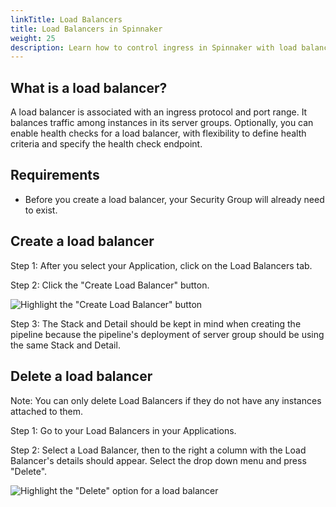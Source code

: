 ```yaml
---
linkTitle: Load Balancers
title: Load Balancers in Spinnaker
weight: 25
description: Learn how to control ingress in Spinnaker with load balancers.
---
```


## What is a load balancer?

A load balancer is associated with an ingress protocol and port range. It balances traffic among instances in its server groups. Optionally, you can enable health checks for a load balancer, with flexibility to define health criteria and specify the health check endpoint.

## Requirements

- Before you create a load balancer, your Security Group will already need to exist.

## Create a load balancer

Step 1: After you select your Application, click on the Load Balancers tab.

Step 2: Click the "Create Load Balancer" button.

![Highlight the "Create Load Balancer" button](/images/overview/create-load-balancer.png)

Step 3: The Stack and Detail should be kept in mind when creating the pipeline because the pipeline's deployment of server group should be using the same Stack and Detail.

## Delete a load balancer

Note: You can only delete Load Balancers if they do not have any instances attached to them.

Step 1: Go to your Load Balancers in your Applications.

Step 2: Select a Load Balancer, then to the right a column with the Load Balancer's details should appear. Select the drop down menu and press "Delete".

![Highlight the "Delete" option for a load balancer](/images/overview/delete-load-balancer.png)
